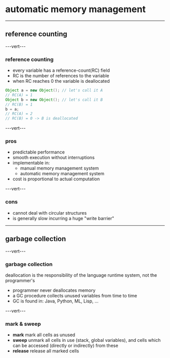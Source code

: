 # automatic memory management

---

## reference counting

---vert---

### reference counting

* every variable has a reference-count(RC) field
* RC is the number of references to the variable
* when RC reaches 0 the variable is deallocated

```java
Object a = new Object(); // let's call it A
// RC(A) = 1
Object b = new Object(); // let's call it B
// RC(B) = 1
b = a;
// RC(A) = 2
// RC(B) = 0 -> B is deallocated
```

---vert---

### pros

* predictable performance
* smooth execution without interruptions
* implementable in:
  * manual memory management system
  * automatic memory management system
* cost is proportional to actual computation

---vert---

### cons

* cannot deal with circular structures
* is generally slow incurring a huge "write barrier"

---

## garbage collection

---vert---

### garbage collection

deallocation is the responsibility of the language runtime system, not the programmer's

* programmer never deallocates memory
* a GC procedure collects unused variables from time to time
* GC is found in: Java, Python, ML, Lisp, ...

---vert---

### mark & sweep

* **mark** mark all cells as unused
* **sweep** unmark all cells in use (stack, global variables), and cells which can be accessed (directly or indirectly) from these
* **release** release all marked cells


